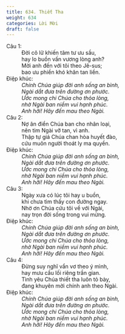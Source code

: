 ```yaml
---
title: 634. Thiết Tha
weight: 634
categories: Lời Mời
draft: false
---
```

<dl><dt>Câu 1:</dt><dd data-verse="1">Đời cô lữ khiến tâm tư ưu sầu, <br/>hay lo buồn vấn vương lòng anh? <br/>Mời anh đến với tôi theo Jê-sus; <br/>bao ưu phiền khó khăn tan liền. </dd><dt>Điệp khúc:</dt><dd data-chorus="1"><em>Chính Chúa giúp đời anh sống an bình, <br/>Ngài dắt đưa trên đường ơn phước. <br/>Ước mong chi Chúa cho thỏa lòng, <br/>nhờ Ngài ban niềm vui hạnh phúc. <br/>Anh hỡi! Hãy đến mau theo Ngài. </em></dd><dt>Câu 2:</dt><dd data-verse="2">Nợ ân điển Chúa ban cho nhân loại, <br/>nên tim Ngài vỡ tan, vì anh. <br/>Thập tự giá Chúa chan hòa huyết đào, <br/>cứu muôn người thoát ly ma quyền. </dd><dt>Điệp khúc:</dt><dd data-chorus="1"><em>Chính Chúa giúp đời anh sống an bình, <br/>Ngài dắt đưa trên đường ơn phước. <br/>Ước mong chi Chúa cho thỏa lòng, <br/>nhờ Ngài ban niềm vui hạnh phúc. <br/>Anh hỡi! Hãy đến mau theo Ngài. </em></dd><dt>Câu 3:</dt><dd data-verse="3">Ngày xưa có lúc tôi hay u buồn, <br/>khi chưa tìm thấy con đường ngay. <br/>Nhờ ơn Chúa cứu tôi về với Ngài, <br/>nay trọn đời sống trong vui mừng. </dd><dt>Điệp khúc:</dt><dd data-chorus="1"><em>Chính Chúa giúp đời anh sống an bình, <br/>Ngài dắt đưa trên đường ơn phước. <br/>Ước mong chi Chúa cho thỏa lòng, <br/>nhờ Ngài ban niềm vui hạnh phúc. <br/>Anh hỡi! Hãy đến mau theo Ngài. </em></dd><dt>Câu 4:</dt><dd data-verse="4">Đừng suy nghĩ vẩn vơ theo ý mình, <br/>hay mưu cầu lối riêng trần gian. <br/>Tình yêu Chúa thiết tha luôn tỏ bày, <br/>đang khuyên mời chính anh theo Ngài. </dd><dt>Điệp khúc:</dt><dd data-chorus="1"><em>Chính Chúa giúp đời anh sống an bình, <br/>Ngài dắt đưa trên đường ơn phước. <br/>Ước mong chi Chúa cho thỏa lòng, <br/>nhờ Ngài ban niềm vui hạnh phúc. <br/>Anh hỡi! Hãy đến mau theo Ngài. </em></dd></dl>